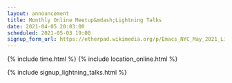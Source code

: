 ```yaml
---
layout: announcement
title: Monthly Online Meetup&mdash;Lightning Talks
date: 2021-04-05 20:03:00
scheduled: 2021-05-03 19:00
signup_form_url: https://etherpad.wikimedia.org/p/Emacs_NYC_May_2021_Lightning_Talks
---
```


{% include time.html %}
{% include location_online.html %}

{% include signup_lightning_talks.html %}
